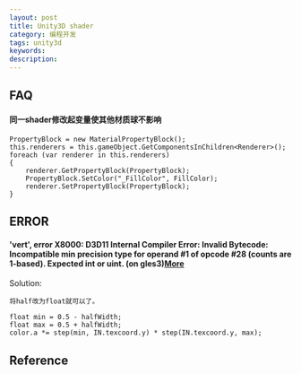 ```yaml
---
layout: post
title: Unity3D shader
category: 编程开发
tags: unity3d
keywords: 
description: 
---
```



## FAQ

#### 同一shader修改起变量使其他材质球不影响


```
PropertyBlock = new MaterialPropertyBlock();
this.renderers = this.gameObject.GetComponentsInChildren<Renderer>();
foreach (var renderer in this.renderers) 
{
    renderer.GetPropertyBlock(PropertyBlock);
    PropertyBlock.SetColor("_FillColor", FillColor);
    renderer.SetPropertyBlock(PropertyBlock);
}
```

## ERROR

####  'vert', error X8000: D3D11 Internal Compiler Error: Invalid Bytecode: Incompatible min precision type for operand #1 of opcode #28 (counts are 1-based). Expected int or uint. (on gles3)[More](https://blog.csdn.net/sinat_25415095/article/details/121416839)

Solution:
```
将half改为float就可以了。

float min = 0.5 - halfWidth;
float max = 0.5 + halfWidth;
color.a *= step(min, IN.texcoord.y) * step(IN.texcoord.y, max);
```

## Reference

